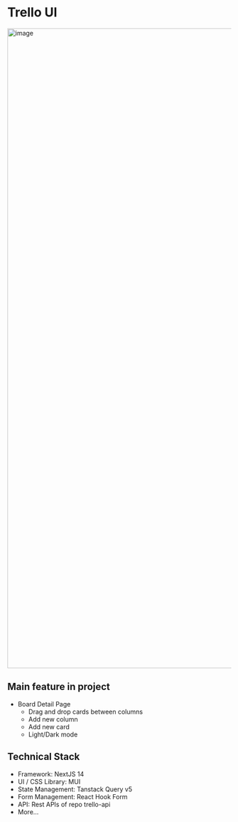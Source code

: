 # Trello UI

<img width="1436" alt="image" src="https://github.com/baodien1405/trello-ui/assets/63298399/c86c1ea0-51e1-48ec-9008-3f0921d9174d">


## Main feature in project

- Board Detail Page
  - Drag and drop cards between columns
  - Add new column
  - Add new card
  - Light/Dark mode

## Technical Stack

- Framework: NextJS 14
- UI / CSS Library: MUI
- State Management: Tanstack Query v5
- Form Management: React Hook Form
- API: Rest APIs of repo trello-api
- More...
